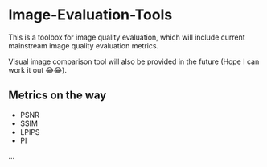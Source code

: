 # Image-Evaluation-Tools

This is a toolbox for image quality evaluation, which will include current mainstream image quality evaluation metrics. 

Visual image comparison tool will also be provided in the future (Hope I can work it out 😂😂).

## Metrics on the way 
- PSNR
- SSIM
- LPIPS
- PI

...
